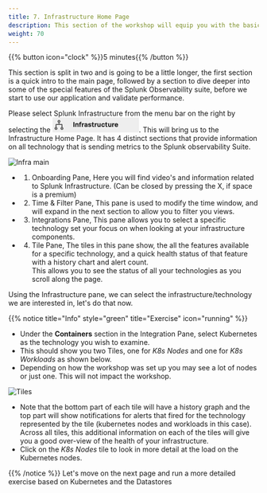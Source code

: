 ```yaml
---
title: 7. Infrastructure Home Page
description: This section of the workshop will equip you with the basic understanding of the Kubernetes and Database Navigators in the infrastructure section.
weight: 70
---
```


{{% button icon="clock" %}}5 minutes{{% /button %}}

This section is split in two and is going to be a little longer, the first section is a quick intro to the main page, followed by a section to dive deeper into some of the special features of the Splunk Observability suite, before we start to use our application and validate performance.

Please select Splunk Infrastructure from the menu bar on the right by selecting the ![Infra-monitoring](../images/inframon-icon.png?classes=inline&height=25px). This will bring us to the Infrastructure Home Page. It has 4 distinct sections that provide information on all technology that is sending metrics to the Splunk observability Suite.

![Infra main](../images/infrastructure-main.png?width=40vw)

* 1. Onboarding Pane, Here you will find video's and information related to Splunk Infrastructure. (Can be closed by pressing the X, if space is a premium)
* 2. Time & Filter Pane, This pane is used to modify the time window, and will expand in the next section to allow you to filter you views.
* 3. Integrations Pane, This pane allows you to select a specific technology set your focus on when looking at your infrastructure components.
* 4. Tile Pane, The tiles in this pane show, the all the features available for a specific technology, and a quick health status of that feature  with a history chart and alert count.  
     This allows you to see the status of all your technologies as you scroll along the page.

Using the Infrastructure pane, we can select the infrastructure/technology we are interested in, let's do that now.

{{% notice title="Info" style="green" title="Exercise" icon="running" %}}

* Under the **Containers** section in the Integration Pane, select Kubernetes as the technology you wish to examine.
* This should show you two Tiles, one for *K8s Nodes* and one for *K8s Workloads* as shown below.
* Depending on how the workshop was set up you may see a lot of nodes or just one. This will not impact the workshop.

![Tiles](../images/kubernetes-tiles.png?width=20vw)

* Note that the bottom part of each tile will have a history graph and  the top part will show notifications for alerts that fired for the technology represented by the tile (kubernetes nodes and workloads in this case).  
  Across all tiles, this additional information on each of the tiles will give you a good over-view of the health of your infrastructure.
* Click on the *K8s Nodes* tile to look in more detail at the load on the Kubernetes nodes.

{{% /notice %}}
Let's move on  the next page and run a more detailed exercise based on Kubernetes and the Datastores
